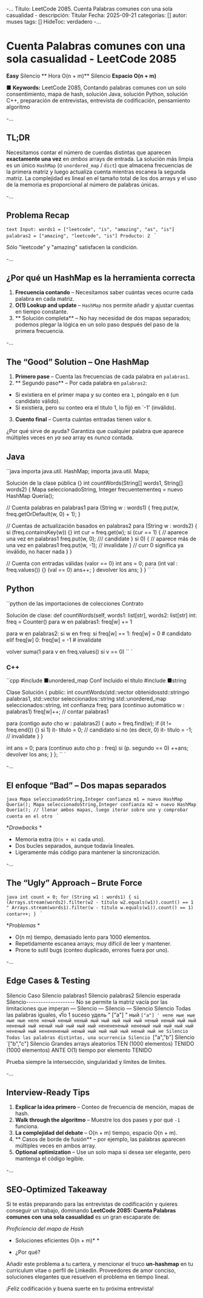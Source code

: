 -...
Título: LeetCode 2085. Cuenta Palabras comunes con una sola casualidad -
descripción: Titular
Fecha: 2025-09-21
categorías: []
autor: muses
tags: []
HideToc: verdadero
-...
# Cuenta Palabras comunes con una sola casualidad - LeetCode 2085
**Easy** Silencio ** Hora O(n + m)** Silencio **Espacio O(n + m)**

■ **Keywords:** LeetCode 2085, Contando palabras comunes con un solo consentimiento, mapa de hash, solución Java, solución Python, solución C++, preparación de entrevistas, entrevista de codificación, pensamiento algoritmo

-...

## TL;DR
Necesitamos contar el número de cuerdas distintas que aparecen **exactamente una vez** en *ambos* arrays de entrada.
La solución más limpia es un único `HashMap` (o `unordered_map` / `dict`) que almacena frecuencias de la primera matriz y luego actualiza cuenta mientras escanea la segunda matriz.
La complejidad es lineal en el tamaño total de los dos arrays y el uso de la memoria es proporcional al número de palabras únicas.

-...

## Problema Recap

``text
Input: words1 = ["leetcode", "is", "amazing", "as", "is"]
palabras2 = ["amazing", "leetcode", "is"]
Producto: 2
`` `

Sólo "leetcode" y "amazing" satisfacen la condición.

-...

## ¿Por qué un HashMap es la herramienta correcta

1. **Frecuencia contando** – Necesitamos saber cuántas veces ocurre cada palabra en cada matriz.
2. **O(1) Lookup and update** – `HashMap` nos permite añadir y ajustar cuentas en tiempo constante.
3. ** Solución completa** – No hay necesidad de dos mapas separados; podemos plegar la lógica en un solo paso después del paso de la primera frecuencia.

-...

## The “Good” Solution – One HashMap

1. **Primero pase** – Cuenta las frecuencias de cada palabra en `palabras1`.
2. ** Segundo paso** – Por cada palabra en `palabras2`:
* Si existiera en el primer mapa y su conteo era `1`, póngalo en `0` (un candidato válido).
* Si existiera, pero su conteo era el título 1, lo fijó en `-1' (inválido).
3. **Cuento final** – Cuenta cuántas entradas tienen valor `0`.

¿Por qué sirve de ayuda? Garantiza que cualquier palabra que aparece múltiples veces en *ya sea* array es *nunca* contada.

## Java

``java
importa java.util. HashMap;
importa java.util. Mapa;

Solución de la clase pública {}
int countWords(String[] words1, String[] words2) {
Mapa seleccionadoString, Integer frecuentementeq = nuevo HashMap Quería();

// Cuenta palabras en palabras1
para (String w : words1) {
freq.put(w, freq.getOrDefault(w, 0) + 1);
}

// Cuentas de actualización basados en palabras2
para (String w : words2) {
si (freq.containsKey(w)) {}
int cur = freq.get(w);
si (cur == 1) { // aparece una vez en palabras1
freq.put(w, 0); /// candidate
} si 0) { // aparece más de una vez en palabras1
freq.put(w, -1); // invalidate
}
// curr 0 significa ya inválido, no hacer nada
}
}

// Cuenta con entradas válidas (valor == 0)
int ans = 0;
para (int val : freq.values()) {}
(val == 0) ans++;
}
devolver los ans;
}
}
`` `

## Python

``python
de las importaciones de colecciones Contrato

Solución de clase:
def countWords(self, words1: list[str], words2: list[str] int:
freq = Counter()
para w en palabras1:
freq[w] += 1

para w en palabras2:
si w en freq:
si freq[w] == 1:
freq[w] = 0 # candidato
elif freq[w] 0:
freq[w] = -1 # invalidate

volver suma(1 para v en freq.values() si v == 0)
`` `

### C++

``cpp
#include ■unordered_map Conf
Incluido el título
#include ■string

Clase Solución {
public:
int countWords(std::vector obtenidosstd::stringю palabras1,
std::vector seleccionados::string
std::unordered_map seleccionados::string, int confianza freq;
para (continuo automático w : palabras1) freq[w]++; // contar palabras1

para (contigo auto cho w : palabras2) {
auto = freq.find(w);
if (it != freq.end()) {}
si 1)
it- título = 0; // candidato
si no (es decir, 0)
it- título = -1; // invalidate
}
}

int ans = 0;
para (continuo auto cho p : freq)
si (p. segundo == 0) ++ans;
devolver los ans;
}
};
`` `

-...

## El enfoque “Bad” – Dos mapas separados

``java
Mapa seleccionadoString,Integer confianza m1 = nuevo HashMap Quería();
Mapa seleccionadoString,Integer confianza m2 = nuevo HashMap Quería();
// llenar ambos mapas, luego iterar sobre uno y comprobar cuenta en el otro
`` `

**Drawbacks* *

- Memoria extra (`O(n + m)` cada uno).
- Dos bucles separados, aunque todavía lineales.
- Ligeramente más código para mantener la sincronización.

-...

## The “Ugly” Approach – Brute Force

``java
int count = 0;
for (String w1 : words1) {
si (Arrays.stream(words2).filter(w2 - título w2.equals(w1)).count() == 1
" Arrays.stream(words1).filter(w - título w.equals(w1)).count() == 1)
contar++;
}
`` `

**Problemas* *

- O(n m) tiempo, demasiado lento para 1000 elementos.
- Repetidamente escanea arrays; muy difícil de leer y mantener.
- Prone to sutil bugs (conteo duplicado, errores fuera por uno).

-...

## Edge Cases & Testing

Silencio Caso Silencio palabras1 Silencio palabras2 Silencio esperada
Silencio--------------------
No se permite la matriz vacía por las limitaciones que imperan — Silencio — Silencio — Silencio
Silencio Todas las palabras iguales, √Īo 1 suceso удель " ["a"] " ный `["a"] ' неле ные ные ные ные неле неный неный неный ный ный ный ный ный неный неный ный ный нененый ный неный ный ный ный ный нененененый нененый ный ный ный ный нененый ный нененененый неный ный ный ный ный неный ный не
Silencio Todas las palabras distintas, una ocurrencia Silencio `["a","b"] Silencio `["b","c"]
Silencio Grandes arrays aleatorios TEN (1000 elementos) TENIDO (1000 elementos) ANTE O(1) tiempo por elemento TENIDO

Prueba siempre la intersección, singularidad y límites de límites.

-...

## Interview‐Ready Tips

1. **Explicar la idea primero** – Conteo de frecuencia de mención, mapas de hash.
2. **Walk through the algoritmo** – Muestre los dos pases y por qué `-1` funciona.
3. **La complejidad del debate** – O(n + m) tiempo, espacio O(n + m).
4. ** Casos de borde de fusión** – por ejemplo, las palabras aparecen múltiples veces en ambos array.
5. **Optional optimization** – Use un solo mapa si desea ser elegante, pero mantenga el código legible.

-...

## SEO‐Optimized Takeaway

Si te estás preparando para las entrevistas de codificación y quieres conseguir un trabajo, dominando **LeetCode 2085: Cuenta Palabras comunes con una sola casualidad** es un gran escaparate de:

*Proficiencia del mapa de Hash*
* Soluciones eficientes O(n + m)* *
- ¿Por qué?

Añadir este problema a tu cartera, y mencionar el truco **un-hashmap** en tu curriculum vitae o perfil de LinkedIn. Proveedores de amor conciso, soluciones elegantes que resuelven el problema en tiempo lineal.

¡Feliz codificación y buena suerte en tu próxima entrevista!